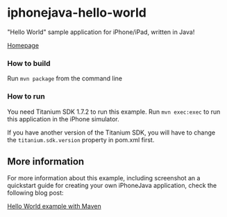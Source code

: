 # iphonejava-hello-world

"Hello World" sample application for iPhone/iPad, written in Java!

[Homepage](http://www.iPhoneJava.org/ "The iPhoneJava Project Homepage")

### How to build

Run `mvn package` from the command line
 
### How to run
You need Titanium SDK 1.7.2 to run this example. Run `mvn exec:exec` to run this application
in the iPhone simulator.

If you have another version of the Titanium SDK, you will have to change the `titanium.sdk.version` property
in pom.xml first.  
 
## More information

For more information about this example, including screenshot an a quickstart guide for 
creating your own iPhoneJava application, check the following blog post:

[Hello World example with Maven](http://www.iphonejava.org/2011/08/hello-world-example-with-maven/)
